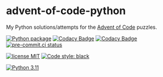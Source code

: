 # advent-of-code-python

My Python solutions/attempts for the [Advent of Code](https://adventofcode.com) puzzles.

[![Python package](https://github.com/avendesora/advent-of-code-python/actions/workflows/python-package.yml/badge.svg)](https://github.com/avendesora/advent-of-code-python/actions/workflows/python-package.yml)
[![Codacy Badge](https://api.codacy.com/project/badge/Grade/04d88808709f4eb99cd6672d9adc6c5a)](https://app.codacy.com/gh/avendesora/advent-of-code-python?utm_source=github.com&utm_medium=referral&utm_content=avendesora/advent-of-code-python&utm_campaign=Badge_Grade_Settings)
[![Codacy Badge](https://app.codacy.com/project/badge/Coverage/82eb6e72176d424b829c2505407db02b)](https://www.codacy.com/gh/avendesora/advent-of-code-python/dashboard?utm_source=github.com&utm_medium=referral&utm_content=avendesora/advent-of-code-python&utm_campaign=Badge_Coverage)
[![pre-commit.ci status](https://results.pre-commit.ci/badge/github/avendesora/advent-of-code-python/main.svg)](https://results.pre-commit.ci/latest/github/avendesora/advent-of-code-python/main)

[![license MIT](https://img.shields.io/badge/license-MIT-orange.svg)](https://opensource.org/licenses/MIT)
[![Code style: black](https://img.shields.io/badge/code%20style-black-000000.svg)](https://github.com/psf/black)

[![Python 3.11](https://img.shields.io/badge/python-3.10%20%7C%203.11-blue?logo=python&logoColor=lightgray)](https://www.python.org/downloads/)
